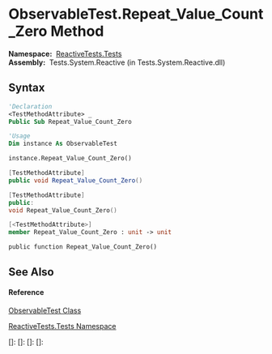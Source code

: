 # ObservableTest.Repeat\_Value\_Count\_Zero Method

**Namespace:**  [ReactiveTests.Tests](ReactiveTests.Tests\ReactiveTests.Tests.md)  
**Assembly:**  Tests.System.Reactive (in Tests.System.Reactive.dll)

## Syntax

```vb
'Declaration
<TestMethodAttribute> _
Public Sub Repeat_Value_Count_Zero
```

```vb
'Usage
Dim instance As ObservableTest

instance.Repeat_Value_Count_Zero()
```

```csharp
[TestMethodAttribute]
public void Repeat_Value_Count_Zero()
```

```c++
[TestMethodAttribute]
public:
void Repeat_Value_Count_Zero()
```

```fsharp
[<TestMethodAttribute>]
member Repeat_Value_Count_Zero : unit -> unit 
```

```jscript
public function Repeat_Value_Count_Zero()
```

## See Also

#### Reference

[ObservableTest Class](ObservableTest\ObservableTest.md)

[ReactiveTests.Tests Namespace](ReactiveTests.Tests\ReactiveTests.Tests.md)

[]: 
[]: 
[]: 
[]: 